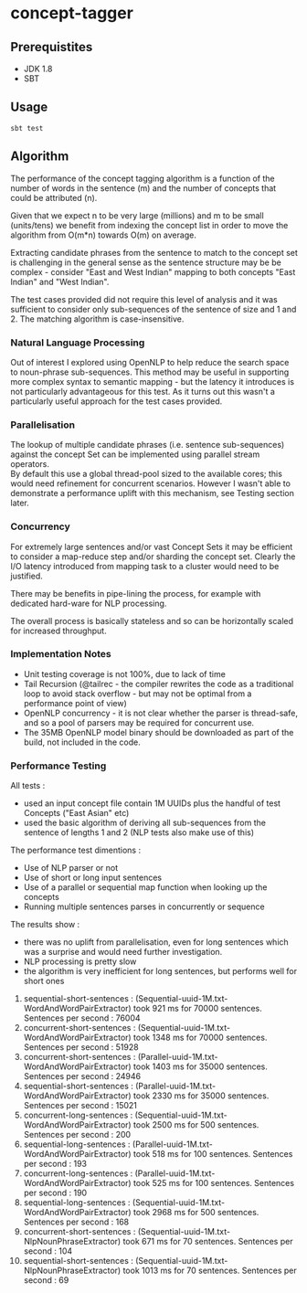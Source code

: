 
# concept-tagger

## Prerequistites

- JDK 1.8
- SBT 

## Usage

```
sbt test
```

## Algorithm 

The performance of the concept tagging algorithm is a function of the number of words in the sentence (m) and the number of concepts that could be attributed (n).

Given that we expect n to be very large (millions) and m to be small (units/tens) we benefit from indexing the concept list in order 
to move the algorithm from O(m*n) towards O(m) on average.

Extracting candidate phrases from the sentence to match to the concept set is challenging in the general sense as the sentence
 structure may be be complex - consider "East and West Indian" mapping to both concepts "East Indian" and "West Indian".
  
The test cases provided did not require this level of analysis and it was sufficient to consider only 
sub-sequences of the sentence of size and 1 and 2. The matching algorithm is case-insensitive.

### Natural Language Processing

Out of interest I explored using OpenNLP to help reduce the search space to noun-phrase sub-sequences. This method may be
useful in supporting more complex syntax to semantic mapping - but the latency it introduces is not particularly advantageous 
for this test. As it turns out this wasn't a particularly useful approach for the test cases provided.

### Parallelisation

The lookup of multiple candidate phrases (i.e. sentence sub-sequences) against the concept Set can be implemented using parallel stream operators.  
By default this use a global thread-pool sized to the available cores; this would need refinement for concurrent scenarios. 
However I wasn't able to demonstrate a performance uplift with this mechanism, see Testing section later.
  
### Concurrency

For extremely large sentences and/or vast Concept Sets it may be efficient to consider a map-reduce step and/or sharding the
concept set. Clearly the I/O latency introduced from mapping task to a cluster would need to be justified.    

There may be benefits in pipe-lining the process, for example with dedicated hard-ware for NLP processing. 

The overall process is basically stateless and so can be horizontally scaled for increased throughput.

### Implementation Notes

- Unit testing coverage is not 100%, due to lack of time
- Tail Recursion (@tailrec - the compiler rewrites the code as a traditional loop to avoid stack overflow - 
but may not be optimal from a performance point of view) 
- OpenNLP concurrency - it is not clear whether the parser is thread-safe, and so a pool of parsers may be required 
 for concurrent use.   
- The 35MB OpenNLP model binary should be downloaded as part of the build, not included in the code.

### Performance Testing

All tests : 
* used an input concept file contain 1M UUIDs plus the handful of test Concepts ("East Asian" etc)
* used the basic algorithm of deriving all sub-sequences from the sentence of lengths 1 and 2 (NLP tests also make use of this)

The performance test dimentions :
* Use of NLP parser or not
* Use of short or long input sentences
* Use of a parallel or sequential map function when looking up the concepts
* Running multiple sentences parses in concurrently or sequence 

The results show :
* there was no uplift from parallelisation, even for long sentences which was a surprise and would need further investigation.
* NLP processing is pretty slow
* the algorithm is very inefficient for long sentences, but performs well for short ones

1. sequential-short-sentences : (Sequential-uuid-1M.txt-WordAndWordPairExtractor) took 921 ms for 70000 sentences. Sentences per second : 76004
2. concurrent-short-sentences : (Sequential-uuid-1M.txt-WordAndWordPairExtractor) took 1348 ms for 70000 sentences. Sentences per second : 51928
3. concurrent-short-sentences : (Parallel-uuid-1M.txt-WordAndWordPairExtractor) took 1403 ms for 35000 sentences. Sentences per second : 24946
4. sequential-short-sentences : (Parallel-uuid-1M.txt-WordAndWordPairExtractor) took 2330 ms for 35000 sentences. Sentences per second : 15021
5. concurrent-long-sentences : (Sequential-uuid-1M.txt-WordAndWordPairExtractor) took 2500 ms for 500 sentences. Sentences per second : 200
6. sequential-long-sentences : (Parallel-uuid-1M.txt-WordAndWordPairExtractor) took 518 ms for 100 sentences. Sentences per second : 193
7. concurrent-long-sentences : (Parallel-uuid-1M.txt-WordAndWordPairExtractor) took 525 ms for 100 sentences. Sentences per second : 190
8. sequential-long-sentences : (Sequential-uuid-1M.txt-WordAndWordPairExtractor) took 2968 ms for 500 sentences. Sentences per second : 168
9. concurrent-short-sentences : (Sequential-uuid-1M.txt-NlpNounPhraseExtractor) took 671 ms for 70 sentences. Sentences per second : 104
10. sequential-short-sentences : (Sequential-uuid-1M.txt-NlpNounPhraseExtractor) took 1013 ms for 70 sentences. Sentences per second : 69
